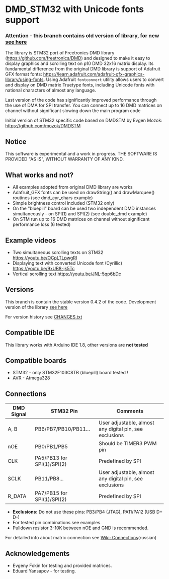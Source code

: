 # DMD_STM32 with Unicode fonts support 
### Attention - this branch contains old version of library, for new [see here](https://github.com/board707/DMD_STM32/tree/dev-V2)
The library is STM32 port of Freetronics DMD library (https://github.com/freetronics/DMD) and designed to make it easy to display graphics and scrolling text on p10 DMD 32x16 matrix display. Its fundamental difference from the original DMD library is support of Adafruit GFX format fonts: https://learn.adafruit.com/adafruit-gfx-graphics-library/using-fonts. Using Adafruit `fontconvert` utility allows users to convert and display on DMD matrix Truetype fonts, including Unicode fonts with national characters of almost any language.

Last version of the code has significantly improved performance through the use of DMA for SPI transfer. You can connect up to 16 DMD matrices on channel without significant slowing down the main program code

Initial version of STM32 specific code based on DMDSTM by Evgen Mozok: https://github.com/mozok/DMDSTM

Notice
------
This software is experimental and a work in progress. THE SOFTWARE IS PROVIDED "AS IS", WITHOUT WARRANTY OF ANY KIND.

What works and not?
---------- 

* All examples adopted from original DMD library are works
* Adafruit_GFX fonts can be used on drawString() and drawMarquee() routines (see dmd_cyr_chars example)
* Simple brightness control included (STM32 only)
* On the "bluepill" board can be used two independent DMD instances simultaneously - on SPI(1) and SPI(2) (see double_dmd example)
* On STM run up to 16 DMD matrices on channel without significant performance loss (6 tested)  

Example videos
--------------
* Two simultaneous scrolling texts on STM32 https://youtu.be/OCpLTLpwgRI
* Displaying text with converted Unicode font (Cyrillic) https://youtu.be/9xUB8-jk5Tc
* Vertical scrolling text https://youtu.be/JNL-5qp6bDc

Versions
---------
This branch is contain the stable version 0.4.2 of the code. Development version of the library [see here](https://github.com/board707/DMD_STM32/tree/dev-V2)

For version history see [CHANGES.txt](CHANGES.txt)

Compatible IDE
----------
This library works with Arduino IDE 1.8, other versions are **not tested**

Compatible boards
-----------------

* STM32 - only STM32F103C8TB (bluepill) board tested !
* AVR - Atmega328

Connections
-----------

| DMD Signal | STM32 Pin | Comments |
| ---------- | --------- | -------- |
| A, B | PB6/PB7/PB10/PB11... | User adjustable, almost any digital pin, see exclusions |
| nOE | PB0/PB1/PB5 | Should be TIMER3 PWM pin
| CLK | PA5/PB13 for SPI(1)/SPI(2) | Predefined by SPI |
| SCLK | PB11/PB8... |  User adjustable, almost any digital pin, see exclusions |
| R_DATA | PA7/PB15 for SPI(1)/SPI(2) |  Predefined by SPI |

* **Exclusions:** Do not use these pins: PB3/PB4 (JTAG), PA11/PA12 (USB D+ D-) 
* For tested pin combinations see examples.
* Pulldown resistor 3-10K between nOE and GND is recommended.

For detailed info about matric connection see [Wiki: Connections](https://github.com/board707/DMD_STM32/wiki/Connecting-for-Monochrome-(rus))(russian)

Acknowledgements
-----------
- Evgeny Fokin for testing and provided matrices.
- Eduard Yansapov - for testing.

